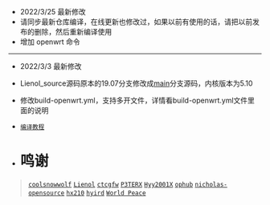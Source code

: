 
- 2022/3/25 最新修改
- 请同步最新仓库编译，在线更新也修改过，如果以前有使用的话，请把以前发布的删除，然后重新编译使用
- 增加 openwrt 命令
---
- 2022/3/3 最新修改
- Lienol_source源码原本的19.07分支修改成[main](https://github.com/Lienol/openwrt/tree/main)分支源码，内核版本为5.10
- 修改build-openwrt.yml，支持多开文件，详情看build-openwrt.yml文件里面的说明


- [`编译教程`](https://github.com/danshui-git/shuoming#readme)

- # 鸣谢
> [`coolsnowwolf`](https://github.com/coolsnowwolf/lede.git)
> [`Lienol`](https://github.com/Lienol/openwrt.git)
> [`ctcgfw`](https://github.com/project-openwrt/openwrt.git)
> [`P3TERX`](https://github.com/P3TERX/Actions-OpenWrt)
> [`Hyy2001X`](https://github.com/Hyy2001X/AutoBuild-Actions)
> [`ophub`](https://github.com/ophub/amlogic-s9xxx-openwrt)
> [`nicholas-opensource`](https://github.com/nicholas-opensource/OpenWrt-Autobuild)
> [`hx210`](#/README.md)
> [`hyird`](#/README.md)
> [`World Peace`](#/README.md)
